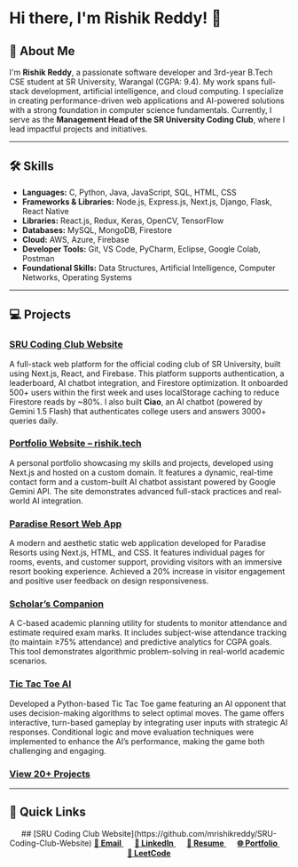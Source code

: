 # Hi there, I'm Rishik Reddy! 👋  



## 🚀 About Me
I'm **Rishik Reddy**, a passionate software developer and 3rd-year B.Tech CSE student at SR University, Warangal (CGPA: 9.4). My work spans full-stack development, artificial intelligence, and cloud computing. I specialize in creating performance-driven web applications and AI-powered solutions with a strong foundation in computer science fundamentals. Currently, I serve as the **Management Head of the SR University Coding Club**, where I lead impactful projects and initiatives.

---

## 🛠 Skills

- **Languages:** C, Python, Java, JavaScript, SQL, HTML, CSS 
- **Frameworks & Libraries:** Node.js, Express.js, Next.js, Django, Flask, React Native
- **Libraries:** React.js, Redux, Keras, OpenCV, TensorFlow
- **Databases:** MySQL, MongoDB, Firestore
- **Cloud:** AWS, Azure, Firebase  
- **Developer Tools:** Git, VS Code, PyCharm, Eclipse, Google Colab, Postman 
- **Foundational Skills:** Data Structures, Artificial Intelligence, Computer Networks, Operating Systems  

---

## 💻 Projects

### [SRU Coding Club Website](https://github.com/mrishikreddy/SRU-Coding-Club-Website)
A full-stack web platform for the official coding club of SR University, built using Next.js, React, and Firebase. This platform supports authentication, a leaderboard, AI chatbot integration, and Firestore optimization. It onboarded 500+ users within the first week and uses localStorage caching to reduce Firestore reads by ~80%. I also built **Ciao**, an AI chatbot (powered by Gemini 1.5 Flash) that authenticates college users and answers 3000+ queries daily.

### [Portfolio Website – rishik.tech](https://www.rishik.tech/)
A personal portfolio showcasing my skills and projects, developed using Next.js and hosted on a custom domain. It features a dynamic, real-time contact form and a custom-built AI chatbot assistant powered by Google Gemini API. The site demonstrates advanced full-stack practices and real-world AI integration.

### [Paradise Resort Web App](https://mrishikreddy.github.io/rishik.tech.projects/webApp)
A modern and aesthetic static web application developed for Paradise Resorts using Next.js, HTML, and CSS. It features individual pages for rooms, events, and customer support, providing visitors with an immersive resort booking experience. Achieved a 20% increase in visitor engagement and positive user feedback on design responsiveness.

### [Scholar’s Companion](https://github.com/mrishikreddy/Projects/blob/main/scholars%20companion.c)  
A C-based academic planning utility for students to monitor attendance and estimate required exam marks. It includes subject-wise attendance tracking (to maintain ≥75% attendance) and predictive analytics for CGPA goals. This tool demonstrates algorithmic problem-solving in real-world academic scenarios.

### [Tic Tac Toe AI](https://mrishikreddy.github.io/rishik.tech.projects/ticTacToe)
Developed a Python-based Tic Tac Toe game featuring an AI opponent that uses decision-making algorithms to select optimal moves. The game offers interactive, turn-based gameplay by integrating user inputs with strategic AI responses. Conditional logic and move evaluation techniques were implemented to enhance the AI’s performance, making the game both challenging and engaging.

### [View 20+ Projects](https://github.com/mrishikreddy/Projects/tree/main)



---

## 📇 Quick Links

<p align="center">
  ## [SRU Coding Club Website](https://github.com/mrishikreddy/SRU-Coding-Club-Website)
  <span>
    <a href="mailto:malerishikreddy@gmail.com">
      <strong>📧 Email</strong>
    </a>
  </span>&nbsp;&nbsp;&nbsp;&nbsp;

  <span>
    <a href="https://www.linkedin.com/in/rishikreddym/">
      <strong>🔗 LinkedIn</strong>
    </a>
  </span>&nbsp;&nbsp;&nbsp;&nbsp;

  <span>
    <a href="https://drive.google.com/file/d/1LfjyjA3m7D2NXzGLc47e5sz26REtSYJ9/view">
      <strong>📄 Resume</strong>
    </a>
  </span>&nbsp;&nbsp;&nbsp;&nbsp;

  <span>
    <a href="https://rishik.tech">
      <strong>🌐 Portfolio</strong>
    </a>
  </span>&nbsp;&nbsp;&nbsp;&nbsp;

  <span>
    <a href="https://leetcode.com/u/Rishik_Reddy/">
      <strong>🧠 LeetCode</strong>
    </a>
  </span>
</p>



